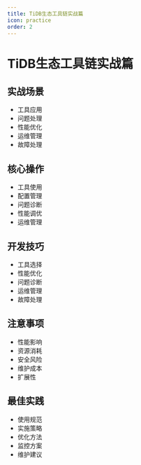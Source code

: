 ```yaml
---
title: TiDB生态工具链实战篇
icon: practice
order: 2
---
```


# TiDB生态工具链实战篇

## 实战场景
- 工具应用
- 问题处理
- 性能优化
- 运维管理
- 故障处理

## 核心操作
- 工具使用
- 配置管理
- 问题诊断
- 性能调优
- 运维管理

## 开发技巧
- 工具选择
- 性能优化
- 问题诊断
- 运维管理
- 故障处理

## 注意事项
- 性能影响
- 资源消耗
- 安全风险
- 维护成本
- 扩展性

## 最佳实践
- 使用规范
- 实施策略
- 优化方法
- 监控方案
- 维护建议
